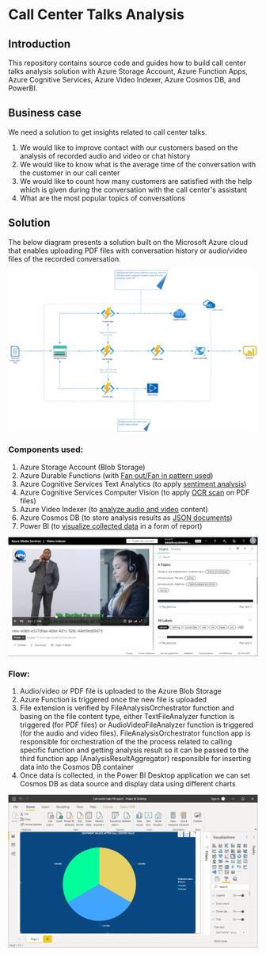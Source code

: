 # Call Center Talks Analysis

## Introduction

This repository contains source code and guides how to build call center talks analysis solution with Azure Storage Account, Azure Function Apps, Azure Cognitive Services, Azure Video Indexer, Azure Cosmos DB, and PowerBI.

## Business case

We need a solution to get insights related to call center talks.

1. We would like to improve contact with our customers based on the analysis of recorded audio and video or chat history
2. We would like to know what is the average time of the conversation with the customer in our call center
3. We would like to count how many customers are satisfied with the help which is given during the conversation with the call center's assistant
4. What are the most popular topics of conversations

## Solution

The below diagram presents a solution built on the Microsoft Azure cloud that enables uploading PDF files with conversation history or audio/video files of the recorded conversation.

![call-center-talks-analysis.png](images/call-center-talks-analysis.png)

### Components used:

1. Azure Storage Account (Blob Storage)
2. Azure Durable Functions (with [Fan out/Fan in pattern used](https://docs.microsoft.com/en-us/azure/azure-functions/durable/durable-functions-overview?tabs=csharp#fan-in-out))
3. Azure Cognitive Services Text Analytics (to apply [sentiment analysis](https://docs.microsoft.com/en-us/azure/cognitive-services/text-analytics/overview#sentiment-analysis))
4. Azure Cognitive Services Computer Vision (to apply [OCR scan](https://docs.microsoft.com/en-us/azure/cognitive-services/computer-vision/quickstarts/csharp-print-text) on PDF files)
5. Azure Video Indexer (to [analyze audio and video](https://docs.microsoft.com/en-us/azure/media-services/video-indexer/video-indexer-overview) content)
6. Azure Cosmos DB (to store analysis results as [JSON documents](https://docs.microsoft.com/en-us/azure/cosmos-db/introduction))
7. Power BI (to [visualize collected data](https://powerbi.microsoft.com/en-us/desktop/) in a form of report)


![call-center-talks-analysis-video-indexer.PNG](images/call-center-talks-analysis-video-indexer.PNG)

### Flow:

1. Audio/video or PDF file is uploaded to the Azure Blob Storage
2. Azure Function is triggered once the new file is uploaded
3. File extension is verified by FileAnalysisOrchestrator function and basing on the file content type, either TextFileAnalyzer function is triggered (for PDF files) or AudioVideoFileAnalyzer function is triggered (for the audio and video files). FileAnalysisOrchestrator function app is responsible for orchestration of the the process related to calling specific function and getting analysis result so it can be passed to the third function app (AnalysisResultAggregator) responsible for inserting data into the Cosmos DB container
4. Once data is collected, in the Power BI Desktop application we can set Cosmos DB as data source and display data using different charts

![call-center-talks-analysis-powerbi.png](images/call-center-talks-analysis-powerbi.png)
